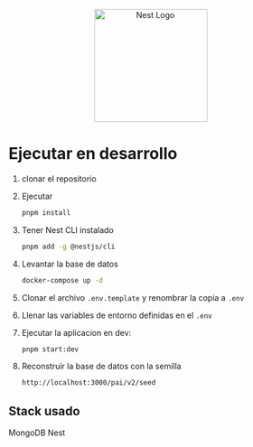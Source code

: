 <p align="center">
  <a href="http://nestjs.com/" target="blank">
    <img src="https://nestjs.com/img/logo-small.svg" width="200" alt="Nest Logo" />
  </a>
</p>

# Ejecutar en desarrollo

1. clonar el repositorio
2. Ejecutar

   ```bash
   pnpm install
   ```

3. Tener Nest CLI instalado

   ```bash
   pnpm add -g @nestjs/cli
   ```

4. Levantar la base de datos

   ```bash
   docker-compose up -d
   ```

5. Clonar el archivo `.env.template` y renombrar la copia a `.env`
6. Llenar las variables de entorno definidas en el `.env`

7. Ejecutar la aplicacion en dev:

   ```bash
   pnpm start:dev
   ```

8. Reconstruir la base de datos con la semilla

   ```bash
   http://localhost:3000/pai/v2/seed
   ```

## Stack usado

MongoDB
Nest
